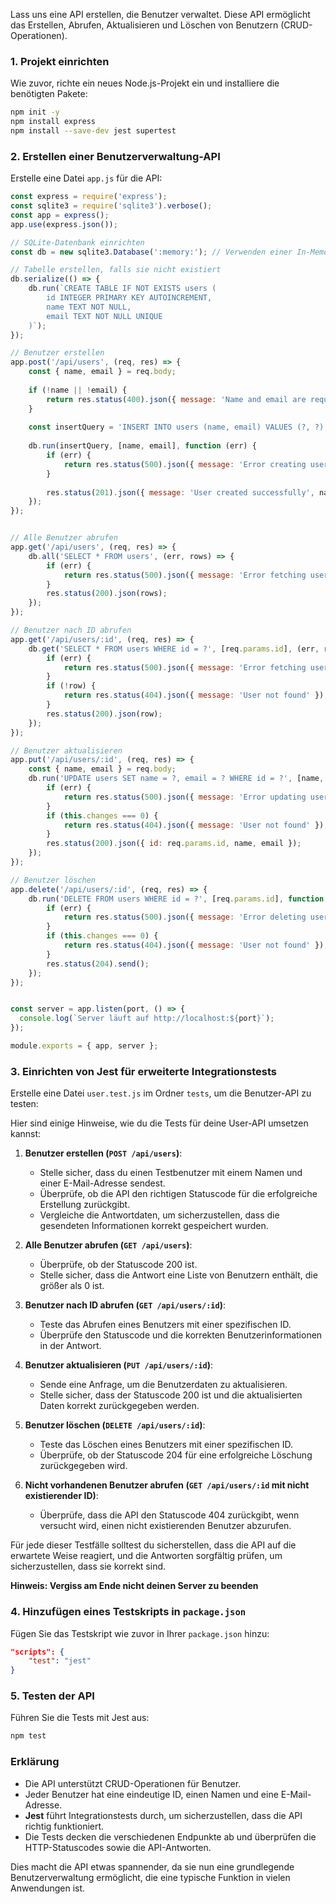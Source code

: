 Lass uns eine API erstellen, die Benutzer verwaltet. Diese API ermöglicht das Erstellen, Abrufen, Aktualisieren und Löschen von Benutzern (CRUD-Operationen).

### 1. Projekt einrichten

Wie zuvor, richte ein neues Node.js-Projekt ein und installiere die benötigten Pakete:

```bash
npm init -y
npm install express
npm install --save-dev jest supertest
```

### 2. Erstellen einer Benutzerverwaltung-API

Erstelle eine Datei `app.js` für die API:

```js
const express = require('express');
const sqlite3 = require('sqlite3').verbose();
const app = express();
app.use(express.json());

// SQLite-Datenbank einrichten
const db = new sqlite3.Database(':memory:'); // Verwenden einer In-Memory-Datenbank; für Datei-basiert nutzen Sie './users.db'

// Tabelle erstellen, falls sie nicht existiert
db.serialize(() => {
    db.run(`CREATE TABLE IF NOT EXISTS users (
        id INTEGER PRIMARY KEY AUTOINCREMENT,
        name TEXT NOT NULL,
        email TEXT NOT NULL UNIQUE
    )`);
});

// Benutzer erstellen
app.post('/api/users', (req, res) => {
    const { name, email } = req.body;
    
    if (!name || !email) {
        return res.status(400).json({ message: 'Name and email are required' });
    }
    
    const insertQuery = 'INSERT INTO users (name, email) VALUES (?, ?)';
    
    db.run(insertQuery, [name, email], function (err) {
        if (err) {
            return res.status(500).json({ message: 'Error creating user'});
        }
        
        res.status(201).json({ message: 'User created successfully', name, email });
    });
});


// Alle Benutzer abrufen
app.get('/api/users', (req, res) => {
    db.all('SELECT * FROM users', (err, rows) => {
        if (err) {
            return res.status(500).json({ message: 'Error fetching users'});
        }
        res.status(200).json(rows);
    });
});

// Benutzer nach ID abrufen
app.get('/api/users/:id', (req, res) => {
    db.get('SELECT * FROM users WHERE id = ?', [req.params.id], (err, row) => {
        if (err) {
            return res.status(500).json({ message: 'Error fetching user' });
        }
        if (!row) {
            return res.status(404).json({ message: 'User not found' });
        }
        res.status(200).json(row);
    });
});

// Benutzer aktualisieren
app.put('/api/users/:id', (req, res) => {
    const { name, email } = req.body;
    db.run('UPDATE users SET name = ?, email = ? WHERE id = ?', [name, email, req.params.id], function (err) {
        if (err) {
            return res.status(500).json({ message: 'Error updating user' });
        }
        if (this.changes === 0) {
            return res.status(404).json({ message: 'User not found' });
        }
        res.status(200).json({ id: req.params.id, name, email });
    });
});

// Benutzer löschen
app.delete('/api/users/:id', (req, res) => {
    db.run('DELETE FROM users WHERE id = ?', [req.params.id], function (err) {
        if (err) {
            return res.status(500).json({ message: 'Error deleting user' });
        }
        if (this.changes === 0) {
            return res.status(404).json({ message: 'User not found' });
        }
        res.status(204).send();
    });
});


const server = app.listen(port, () => {
  console.log(`Server läuft auf http://localhost:${port}`);
});

module.exports = { app, server };

```

### 3. Einrichten von Jest für erweiterte Integrationstests

Erstelle eine Datei `user.test.js` im Ordner `tests`, um die Benutzer-API zu testen:

Hier sind einige Hinweise, wie du die Tests für deine User-API umsetzen kannst:

1. **Benutzer erstellen (`POST /api/users`)**:
   - Stelle sicher, dass du einen Testbenutzer mit einem Namen und einer E-Mail-Adresse sendest.
   - Überprüfe, ob die API den richtigen Statuscode für die erfolgreiche Erstellung zurückgibt.
   - Vergleiche die Antwortdaten, um sicherzustellen, dass die gesendeten Informationen korrekt gespeichert wurden.

2. **Alle Benutzer abrufen (`GET /api/users`)**:
   - Überprüfe, ob der Statuscode 200 ist.
   - Stelle sicher, dass die Antwort eine Liste von Benutzern enthält, die größer als 0 ist.

3. **Benutzer nach ID abrufen (`GET /api/users/:id`)**:
   - Teste das Abrufen eines Benutzers mit einer spezifischen ID.
   - Überprüfe den Statuscode und die korrekten Benutzerinformationen in der Antwort.

4. **Benutzer aktualisieren (`PUT /api/users/:id`)**:
   - Sende eine Anfrage, um die Benutzerdaten zu aktualisieren.
   - Stelle sicher, dass der Statuscode 200 ist und die aktualisierten Daten korrekt zurückgegeben werden.

5. **Benutzer löschen (`DELETE /api/users/:id`)**:
   - Teste das Löschen eines Benutzers mit einer spezifischen ID.
   - Überprüfe, ob der Statuscode 204 für eine erfolgreiche Löschung zurückgegeben wird.

6. **Nicht vorhandenen Benutzer abrufen (`GET /api/users/:id` mit nicht existierender ID)**:
   - Überprüfe, dass die API den Statuscode 404 zurückgibt, wenn versucht wird, einen nicht existierenden Benutzer abzurufen.

Für jede dieser Testfälle solltest du sicherstellen, dass die API auf die erwartete Weise reagiert, und die Antworten sorgfältig prüfen, um sicherzustellen, dass sie korrekt sind.

**Hinweis: Vergiss am Ende nicht deinen Server zu beenden**

### 4. Hinzufügen eines Testskripts in `package.json`

Fügen Sie das Testskript wie zuvor in Ihrer `package.json` hinzu:

```json
"scripts": {
    "test": "jest"
}
```

### 5. Testen der API

Führen Sie die Tests mit Jest aus:

```bash
npm test
```

### Erklärung

- Die API unterstützt CRUD-Operationen für Benutzer.
- Jeder Benutzer hat eine eindeutige ID, einen Namen und eine E-Mail-Adresse.
- **Jest** führt Integrationstests durch, um sicherzustellen, dass die API richtig funktioniert.
- Die Tests decken die verschiedenen Endpunkte ab und überprüfen die HTTP-Statuscodes sowie die API-Antworten.

Dies macht die API etwas spannender, da sie nun eine grundlegende Benutzerverwaltung ermöglicht, die eine typische Funktion in vielen Anwendungen ist.